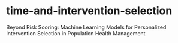 # time-and-intervention-selection
Beyond Risk Scoring: Machine Learning Models for Personalized Intervention Selection in Population Health Management
